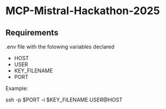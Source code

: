 # MCP-Mistral-Hackathon-2025

## Requirements

.env file with the folowing variables declared

- HOST
- USER
- KEY_FILENAME
- PORT

Example:

ssh -p $PORT -i $KEY_FILENAME $USER@$HOST